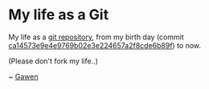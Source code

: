 # My life as a Git

My life as a [git repository](https://github.com/Gawen/life/network), from my birth day (commit [ca14573e9e4e9769b02e3e224657a2f8cde6b89f](https://github.com/Gawen/life/commit/ca14573e9e4e9769b02e3e224657a2f8cde6b89f)) to now.

(Please don't fork my life..)

~ [Gawen](http://gawen.me/)

